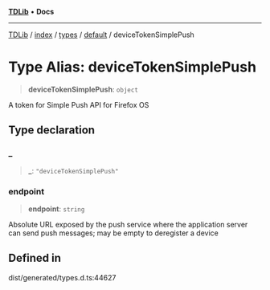 [**TDLib**](../../../../../../README.md) • **Docs**

***

[TDLib](../../../../../../modules.md) / [index](../../../../../README.md) / [types](../../../README.md) / [default](../README.md) / deviceTokenSimplePush

# Type Alias: deviceTokenSimplePush

> **deviceTokenSimplePush**: `object`

A token for Simple Push API for Firefox OS

## Type declaration

### \_

> **\_**: `"deviceTokenSimplePush"`

### endpoint

> **endpoint**: `string`

Absolute URL exposed by the push service where the application server can send push messages; may be empty to deregister a device

## Defined in

dist/generated/types.d.ts:44627
